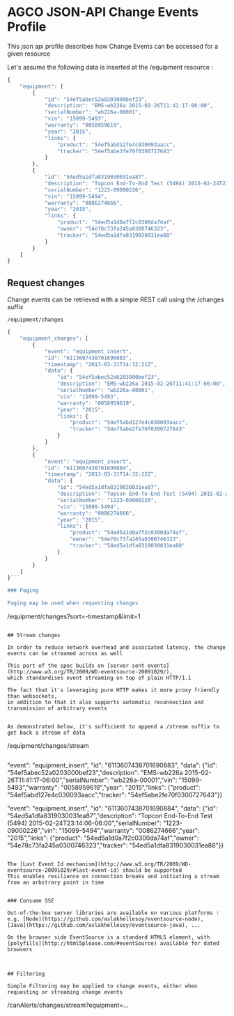 # AGCO JSON-API Change Events Profile

This json api profile describes how Change Events can be accessed for a given resource

Let's assume the following data is inserted at the /equipment resource :

```javascript
{
    "equipment": [
        {
            "id": "54ef5abec52a0203000bef23",
            "description": "EMS-wb226a 2015-02-26T11:41:17-06:00",
            "serialNumber": "wb226a-00001",
            "vin": "15099-5493",
            "warranty": "0058959619",
            "year": "2015",
            "links": {
                "product": "54ef5abd127e4c030093aacc",
                "tracker": "54ef5abe2fe70f0300727643"
            }
        },
        {
            "id": "54ed5a1dfa8319030031ea87",
            "description": "Topcon End-To-End Test (5494) 2015-02-24T23:14:06-06:00",
            "serialNumber": "1223-09000226",
            "vin": "15099-5494",
            "warranty": "0086274666",
            "year": "2015",
            "links": {
                "product": "54ed5a1d0a7f2c0300da74af",
                "owner": "54e78c73fa245a0300746323",
                "tracker": "54ed5a1dfa8319030031ea88"
            }
        }
    ]
}
```

## Request changes

Change events can be retrieved with a simple REST call using the /changes suffix

```
/equipment/changes
```
```javascript
{
    "equipment_changes": [
        {
            "event": "equipment_insert",
            "id": "6113607438701690883",
            "timestamp": "2013-03-31T14:32:21Z",
            "data": {
                "id": "54ef5abec52a0203000bef23",
                "description": "EMS-wb226a 2015-02-26T11:41:17-06:00",
                "serialNumber": "wb226a-00001",
                "vin": "15099-5493",
                "warranty": "0058959619",
                "year": "2015",
                "links": {
                    "product": "54ef5abd127e4c030093aacc",
                    "tracker": "54ef5abe2fe70f0300727643"
                }
            }
        },
        {
            "event": "equipment_insert",
            "id": "6113607438701690884",
            "timestamp": "2013-03-31T14:32:22Z",
            "data": {
                "id": "54ed5a1dfa8319030031ea87",
                "description": "Topcon End-To-End Test (5494) 2015-02-24T23:14:06-06:00",
                "serialNumber": "1223-09000226",
                "vin": "15099-5494",
                "warranty": "0086274666",
                "year": "2015",
                "links": {
                    "product": "54ed5a1d0a7f2c0300da74af",
                    "owner": "54e78c73fa245a0300746323",
                    "tracker": "54ed5a1dfa8319030031ea88"
                }
            }
        }
    ]
}```

### Paging

Paging may be used when requesting changes

```
/equipment/changes?sort=-timestamp&limit=1
```

## Stream changes

In order to reduce network overhead and associated latency, the change events can be streamed across as well

This part of the spec builds on [server sent events](http://www.w3.org/TR/2009/WD-eventsource-20091029/),
which standardises event streaming on top of plain HTTP/1.1

The fact that it's leveraging pure HTTP makes it more proxy friendly than websockets,
in addition to that it also supports automatic reconnection and transmission of arbitrary events


As demonstrated below, it's sufficient to append a /stream suffix to get back a stream of data

```
/equipment/changes/stream
```
```
"event": "equipment_insert",
"id": "6113607438701690883",
"data": {"id": "54ef5abec52a0203000bef23","description": "EMS-wb226a 2015-02-26T11:41:17-06:00","serialNumber": "wb226a-00001","vin": "15099-5493","warranty": "0058959619","year": "2015","links": {"product": "54ef5abd127e4c030093aacc","tracker": "54ef5abe2fe70f0300727643"}}

"event": "equipment_insert",
"id": "6113607438701690884",
"data": {"id": "54ed5a1dfa8319030031ea87","description": "Topcon End-To-End Test (5494) 2015-02-24T23:14:06-06:00","serialNumber": "1223-09000226","vin": "15099-5494","warranty": "0086274666","year": "2015","links": {"product": "54ed5a1d0a7f2c0300da74af","owner": "54e78c73fa245a0300746323","tracker": "54ed5a1dfa8319030031ea88"}}
```

The [Last Event Id mechanism](http://www.w3.org/TR/2009/WD-eventsource-20091029/#last-event-id) should be supported
This enables resilience on connection breaks and initiating a stream from an arbitrary point in time


### Consume SSE

Out-of-the-box server libraries are available on various platforms : e.g. [Node](https://github.com/aslakhellesoy/eventsource-node),
[Java](https://github.com/aslakhellesoy/eventsource-java), ...

On the browser side EventSource is a standard HTML5 element, with [polyfills](http://html5please.com/#eventSource) available for dated browsers



## Filtering

Simple Filtering may be applied to change events, either when requesting or streaming change events

```
/canAlerts/changes/stream?equipment=...
```



